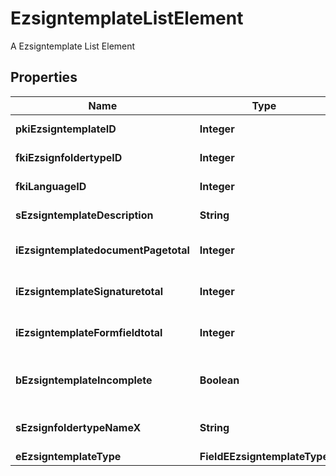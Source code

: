 

# EzsigntemplateListElement

A Ezsigntemplate List Element

## Properties

| Name | Type | Description | Notes |
|------------ | ------------- | ------------- | -------------|
|**pkiEzsigntemplateID** | **Integer** | The unique ID of the Ezsigntemplate |  |
|**fkiEzsignfoldertypeID** | **Integer** | The unique ID of the Ezsignfoldertype. |  [optional] |
|**fkiLanguageID** | **Integer** | The unique ID of the Language.  Valid values:  |Value|Description| |-|-| |1|French| |2|English| |  |
|**sEzsigntemplateDescription** | **String** | The description of the Ezsigntemplate |  |
|**iEzsigntemplatedocumentPagetotal** | **Integer** | The number of pages in the Ezsigntemplatedocument. |  [optional] |
|**iEzsigntemplateSignaturetotal** | **Integer** | The number of total signatures in the Ezsigntemplate. |  [optional] |
|**iEzsigntemplateFormfieldtotal** | **Integer** | The number of total form fields in the Ezsigntemplate. |  [optional] |
|**bEzsigntemplateIncomplete** | **Boolean** | Indicate the Ezsigntemplate is incomplete and cannot be used |  |
|**sEzsignfoldertypeNameX** | **String** | The name of the Ezsignfoldertype in the language of the requester |  [optional] |
|**eEzsigntemplateType** | **FieldEEzsigntemplateType** |  |  |



